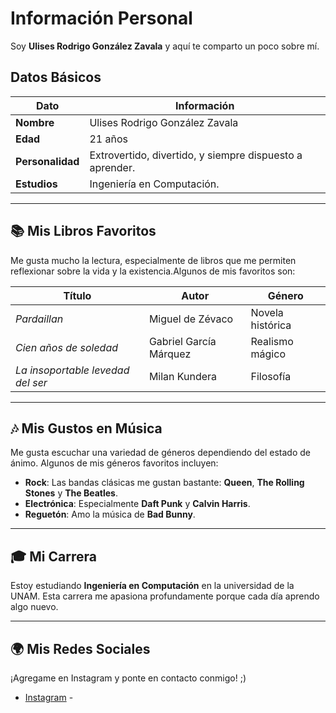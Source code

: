 # Información Personal

Soy **Ulises Rodrigo González Zavala** y aquí te comparto un poco sobre mí. 

## Datos Básicos

| Dato            | Información                                |
|-----------------|--------------------------------------------|
| **Nombre**      | Ulises Rodrigo González Zavala             |
| **Edad**        | 21 años                                    |
| **Personalidad**| Extrovertido, divertido, y siempre dispuesto a aprender. |
| **Estudios**    | Ingeniería en Computación. |

---

## 📚 Mis Libros Favoritos

Me gusta mucho la lectura, especialmente de libros que me permiten reflexionar sobre la vida y la existencia.Algunos de mis favoritos son:

| Título                             | Autor                          | Género               |
|------------------------------------|--------------------------------|----------------------|
| *Pardaillan*                       | Miguel de Zévaco               | Novela histórica     |
| *Cien años de soledad*             | Gabriel García Márquez         | Realismo mágico      |
| *La insoportable levedad del ser* | Milan Kundera                  | Filosofía             |

---

## 🎶 Mis Gustos en Música

Me gusta escuchar una variedad de géneros dependiendo del estado de ánimo. Algunos de mis géneros favoritos incluyen:

- **Rock**: Las bandas clásicas me gustan bastante: **Queen**, **The Rolling Stones** y **The Beatles**.
- **Electrónica**: Especialmente **Daft Punk** y **Calvin Harris**.
- **Reguetón**: Amo la música de **Bad Bunny**.

---

## 🎓 Mi Carrera

Estoy estudiando **Ingeniería en Computación** en la universidad de la UNAM. Esta carrera me apasiona profundamente porque cada día aprendo algo nuevo. 

---

## 🌍 Mis Redes Sociales

¡Agregame en Instagram y ponte en contacto conmigo! ;)

- [Instagram](https://www.instagram.com/_rodrigogo._?utm_source=qr&igsh=MTRoMThxbWluZDR4OQ==) -

